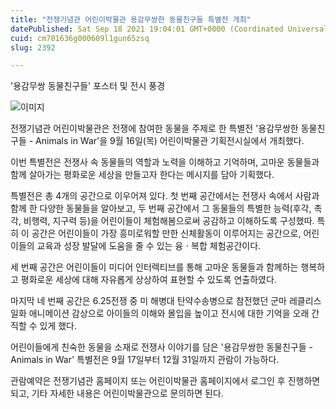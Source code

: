 ```yaml
---
title: "전쟁기념관 어린이박물관 용감무쌍한 동물친구들 특별전 개최"
datePublished: Sat Sep 18 2021 19:04:01 GMT+0000 (Coordinated Universal Time)
cuid: cm701636g000609l1gun65zsq
slug: 2392

---
```



'용감무쌍 동물친구들' 포스터 및 전시 풍경

![이미지](https://cdn.hashnode.com/res/hashnode/image/upload/v1739251048486/23858f46-cbd8-4aba-bacc-aa191baafa20.png)

전쟁기념관 어린이박물관은 전쟁에 참여한 동물을 주제로 한 특별전 '용감무쌍한 동물친구들 - Animals in War'을 9월 16일(목) 어린이박물관 기획전시실에서 개최했다.

이번 특별전은 전쟁사 속 동물들의 역할과 노력을 이해하고 기억하며, 고마운 동물들과 함께 살아가는 평화로운 세상을 만들고자 한다는 메시지를 담아 기획했다.

특별전은 총 4개의 공간으로 이우어져 있다. 첫 번째 공간에서는 전쟁사 속에서 사람과 함께 한 다양한 동물들을 알아보고, 두 번째 공간에서 그 동물들의 특별한 능력(후각, 촉각, 비행력, 지구력 등)을 어린이들이 체험해봄으로써 공감하고 이해하도록 구성했따. 특히 이 공간은 어린이들이 가장 흥미로워할 만한 신체활동이 이루어지는 공간으로, 어린이들의 교육과 성장 발달에 도움을 줄 수 있는 융ㆍ복합 체험공간이다.

세 번째 공간은 어린이들이 미디어 인터렉티브를 통해 고마운 동물들과 함께하는 행복하고 평화로운 세상에 대해 자유롭게 상상하여 표현할 수 있도록 연출하였다.

마지막 네 번째 공간은 6.25전쟁 중 미 해병대 탄약수송병으로 참전했던 군마 레클리스 일화 애니메이션 감상으로 아이들의 이해와 몰입을 높이고 전시에 대한 기억을 오래 간직할 수 있게 했다.

어린이들에게 친숙한 동물을 소재로 전쟁사 이야기를 담은 '용감무쌍한 동물친구들 - Animals in War' 특별전은 9월 17일부터 12월 31일까지 관람이 가능하다.

관람예약은 전쟁기념관 홈페이지 또는 어린이박물관 홈페이지에서 로그인 후 진행하면 되고, 기타 자세한 내용은 어린이박물관으로 문의하면 된다.